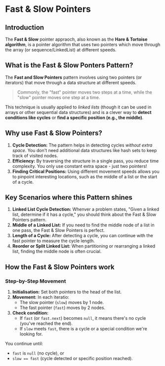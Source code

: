 # Fast & Slow Pointers
## Introduction
The **Fast & Slow** pointer appraoch, also known as the **Hare & Tortoise algorithm**, is a pointer algorithm that uses two pointers which move through the array (or sequence/LinkedList) at different speeds.

## What is the Fast & Slow Ponters Pattern?
The **Fast and Slow Pointers** pattern involves using two pointers (or iterators) that move through a data structure at different speeds.

> Commonly, the "fast" pointer moves two steps at a time, while the "slow" pointer moves one step at a time. 

This technique is usually applied to _linked lists_ (though it can be used in arrays or other sequential data structures) and is a clever way to **detect conditions like cycles** or **find a specific position (e.g., the middle)**.

## Why use Fast & Slow Pointers?
1. **Cycle Detection:** The pattern helps in detecting cycles _without extra space_. You don't need additional data structures like hash sets to keep track of visited nodes.
2. **Efficiency:** By traversing the structure in a single pass, you reduce time complexity. You only use constant extra space - just two pointers!
3. **Finding Critical Positions:** Using different movement speeds allows you to pinpoint interesting locations, such as the middle of a list or the start of a cycle.

## Key Scenarios where this Pattern shines
1. **Linked List Cycle Detection:** Whenver a problem states, "Given a linked list, determine if it has a cycle," you should think about the Fast & Slow Pointers pattern.
2. **Middle of a Linked List:** If you need to find the middle node of a list in one pass, the Fast & Slow Pointers is perfect.
3. **Length of a Cycle:** After detecting a cycle, you can continue with the fast pointer to measure the cycle length.
4. **Reorder or Split Linked List:** When partitioning or rearranging a linked list, finding the middle node is often crucial.

## How the Fast & Slow Pointers work
### Step-by-Step Movement
1. **Initialisation:** Set both pointers to the head of the list.
2. **Movement:** In each iteratio:
    - The slow pointer (`slow`) moves by 1 node.
    - The fast pointer (`fast`) moves by 2 nodes.
3. **Check condition:**
    - If `fast` (or `fast.next`) becomes `null`, it means there's no cycle (you've reached the end).
    - If `slow` meets `fast`, there is a cycle or a special condition we're looking for.

You continue until:
- `fast` is `null` (no cycle), or
- `slow == fast` (cycle detected or specific position reached).